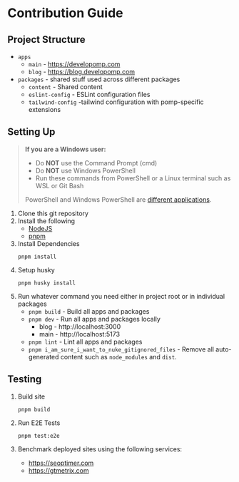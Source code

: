 # Contribution Guide

## Project Structure

- `apps`
  - `main` - https://developomp.com
  - `blog` - https://blog.developomp.com
- `packages` - shared stuff used across different packages
  - `content` - Shared content
  - `eslint-config` - ESLint configuration files
  - `tailwind-config` -tailwind configuration with pomp-specific extensions

## Setting Up

> **If you are a Windows user:**
>
> - Do **NOT** use the Command Prompt (cmd)
> - Do **NOT** use Windows PowerShell
> - Run these commands from PowerShell or a Linux terminal such as WSL or Git Bash
>
> PowerShell and Windows PowerShell are [different applications](https://learn.microsoft.com/en-us/powershell/scripting/whats-new/differences-from-windows-powershell?view=powershell-7.3).

1. Clone this git repository
2. Install the following
   - [NodeJS](https://nodejs.org)
   - [pnpm](https://pnpm.io/installation)
3. Install Dependencies
   ```
   pnpm install
   ```
4. Setup husky
   ```
   pnpm husky install
   ```
5. Run whatever command you need either in project root or in individual packages
   - `pnpm build` - Build all apps and packages
   - `pnpm dev` - Run all apps and packages locally
     - blog - http://localhost:3000
     - main - http://localhost:5173
   - `pnpm lint` - Lint all apps and packages
   - `pnpm i_am_sure_i_want_to_nuke_gitignored_files` - Remove all auto-generated content such as `node_modules` and `dist`.

## Testing

1. Build site

   ```
   pnpm build
   ```

2. Run E2E Tests

   ```
   pnpm test:e2e
   ```

3. Benchmark deployed sites using the following services:

   - https://seoptimer.com
   - https://gtmetrix.com
